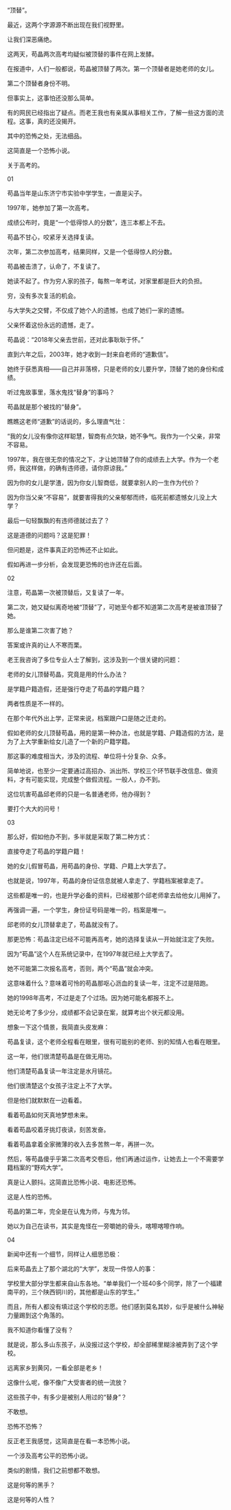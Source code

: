 

&#8220;顶替&#8221;。

最近，这两个字源源不断出现在我们视野里。

让我们深恶痛绝。

这两天，苟晶两次高考均疑似被顶替的事件在网上发酵。

在报道中，人们一般都说，苟晶被顶替了两次。第一个顶替者是她老师的女儿。

第二个顶替者身份不明。

但事实上，这事怕还没那么简单。

有的网民已经指出了疑点。而老王我也有亲属从事相关工作，了解一些这方面的流程。这事，真的还没揭开。

其中的恐怖之处，无法细品。

这简直是一个恐怖小说。

关于高考的。

01

苟晶当年是山东济宁市实验中学学生，一直是尖子。

1997年，她参加了第一次高考。

成绩公布时，竟是“一个低得惊人的分数”，连三本都上不去。

苟晶不甘心，咬紧牙关选择复读。

次年，第二次参加高考，结果同样，又是一个低得惊人的分数。

苟晶被击溃了，认命了，不复读了。

她读不起了。作为穷人家的孩子，每熬一年考试，对家里都是巨大的负担。

穷，没有多次复活的机会。

与大学失之交臂，不仅成了她个人的遗憾，也成了她们一家的遗憾。

父亲怀着这份永远的遗憾，走了。

苟晶说：“2018年父亲去世前，还对此事耿耿于怀。”

直到六年之后，2003年，她才收到一封来自老师的“道歉信”。

她终于获悉真相——自己并非落榜，只是老师的女儿要升学，顶替了她的身份和成绩。

听过鬼故事里，落水鬼找“替身”的事吗？

苟晶就是那个被找的“替身”。

瞧瞧这老师“道歉”的话说的，多么理直气壮：

“我的女儿没有像你这样聪慧，智商有点欠缺，她不争气。我作为一个父亲，非常不容易。

1997年，我在很无奈的情况之下，才让她顶替了你的成绩去上大学。作为一个老师，我这样做，的确有违师德，请你原谅我。”

因为你的女儿是学渣，因为你女儿智商低，就要拿别人的一生作为代价？

因为你当父亲“不容易”，就要害得我的父亲郁郁而终，临死前都遗憾女儿没上大学？

最后一句轻飘飘的有违师德就过去了？

这是道德的问题吗？这是犯罪！

但问题是，这件事真正的恐怖还不止如此。

假如再进一步分析，会发现更恐怖的也许还在后面。

02

注意，苟晶第一次被顶替后，又复读了一年。

第二次，她又疑似离奇地被“顶替”了，可她至今都不知道第二次高考是被谁顶替了她。

那么是谁第二次害了她？

答案或许真的让人不寒而栗。

老王我咨询了多位专业人士了解到，这涉及到一个很关键的问题：

老师的女儿顶替苟晶，究竟是用的什么办法？

是学籍户籍造假，还是强行夺走了苟晶的学籍户籍？

两者性质是不一样的。

在那个年代外出上学，正常来说，档案跟户口是随之迁走的。

假如老师的女儿顶替苟晶，用的是第一种办法，也就是学籍、户籍造假的方法，是为了上大学重新给女儿造了一个新的户籍学籍。

那这事的难度相当大，涉及的流程、单位将十分复杂、众多。

简单地说，也至少一定要通过高招办、派出所、学校三个环节联手改信息、做资料，才有可能实现，完成整个做假流程。一般人，办不到。

这位坑害苟晶邱老师的只是一名普通老师，他办得到？

要打个大大的问号！

03

那么好，假如他办不到，多半就是采取了第二种方式：

直接夺走了苟晶的学籍户籍！

她的女儿假冒苟晶，用苟晶的身份、学籍、户籍上大学去了。

也就是说，1997年，苟晶的身份证信息就被人拿走了、学籍档案被拿走了。

这些都是唯一的，也是升学必备的资料，已经被那个邱老师拿去给他女儿用掉了。

再强调一遍，一个学生，身份证号码是唯一的，档案是唯一。

邱老师的女儿顶替拿走了，苟晶就没有了。

那更恐怖：苟晶注定已经不可能再高考，她的选择复读从一开始就注定了失败。

因为“苟晶”这个人在系统记录中，在1997年就已经上大学去了。

她不可能第二次报名高考，否则，两个“苟晶”就会冲突。

这意味着什么？意味着可怜的苟晶那呕心沥血的复读一年，注定不过是陪跑。

她的1998年高考，不过是走了个过场。因为她可能名都报不上。

她无论考了多少分，成绩都不会记录在案，就算考出个状元都没用。

想象一下这个情景，我简直头皮发麻：

苟晶复读，这个老师全程看在眼里，很有可能别的老师、别的知情人也看在眼里。

这一年，他们很清楚苟晶是在做无用功。

他们清楚苟晶复读一年注定是水月镜花。

他们很清楚这个女孩子注定上不了大学。

但是他们就默默在一边看着。

看着苟晶如何天真地梦想未来。

看着苟晶咬着牙挑灯夜读，刻苦发奋。

看着苟晶拿着全家微薄的收入去多苦熬一年，再拼一次。

然后，等苟晶傻乎乎第二次高考交卷后，他们再通过运作，让她去上一个不需要学籍档案的“野鸡大学”。

真是让人颤抖。这简直比恐怖小说、电影还恐怖。

这是人性的恐怖。

苟晶的第二年，完全是在认鬼为师，与鬼为邻。

她以为自己在读书，其实是鬼怪在一旁嚼她的骨头，喀嚓喀嚓作响。

04

新闻中还有一个细节，同样让人细思恐极：

后来苟晶去上了那个湖北的“大学”，发现一件惊人的事：

学校里大部分学生都来自山东各地。“单单我们一个班40多个同学，除了一个福建南平的，三个陕西铜川的，其他都是山东的学生。”

而且，所有人都没有填过这个学校的志愿。他们感到莫名其妙，似乎是被什么神秘力量踢到这个角落的。

我不知道你看懂了没有？

就是说，那么多山东孩子，从没报过这个学校，却全部稀里糊涂被弄到了这个学校。

远离家乡到黄冈，一看全部是老乡！

这像什么呢，像不像广大受害者的统一流放？

这些孩子中，有多少是被别人用过的“替身”？

不敢想。

恐怖不恐怖？

反正老王我感觉，这简直是在看一本恐怖小说。

一个涉及高考公平的恐怖小说。

类似的剧情，我们之前想都不敢想。

这是何等的黑手？

这是何等的人性？


